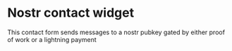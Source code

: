 # Nostr contact widget
This contact form sends messages to a nostr pubkey gated by either proof of work or a lightning payment
